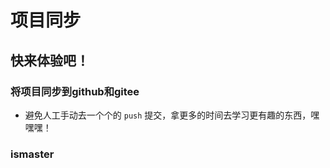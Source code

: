 # 项目同步

## 快来体验吧！

### 将项目同步到github和gitee

- 避免人工手动去一个个的 `push` 提交，拿更多的时间去学习更有趣的东西，嘿嘿嘿！

### ismaster